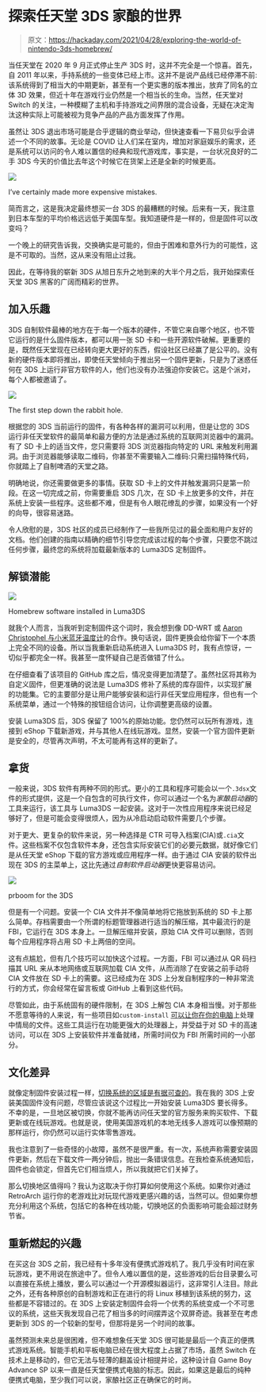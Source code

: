 # 探索任天堂 3DS 家酿的世界

> 原文：<https://hackaday.com/2021/04/28/exploring-the-world-of-nintendo-3ds-homebrew/>

当任天堂在 2020 年 9 月正式停止生产 3DS 时，这并不完全是一个惊喜。首先，自 2011 年以来，手持系统的一些变体已经上市。这并不是说产品线已经停滞不前:该系统得到了相当大的中期更新，甚至有一个更实惠的版本推出，放弃了同名的立体 3D 效果，但近十年在游戏行业仍然是一个相当长的生命。当然，任天堂对 Switch 的关注，一种模糊了主机和手持游戏之间界限的混合设备，无疑在决定淘汰这种实际上可能被视为竞争产品的产品方面发挥了作用。

虽然让 3DS 退出市场可能是合乎逻辑的商业举动，但快速查看一下易贝似乎会讲述一个不同的故事。无论是 COVID 让人们呆在室内，增加对家庭娱乐的需求，还是系统可以访问的令人难以置信的经典和现代游戏库，事实是，一台状况良好的二手 3DS 今天的价值比去年这个时候它在货架上还是全新的时候更高。

[![](img/0ae03b96d32e1bcb2000e75d01f468b4.png)](https://hackaday.com/wp-content/uploads/2021/04/3dshacking_ebay.png)

I’ve certainly made more expensive mistakes.

简而言之，这是我决定最终想买一台 3DS 的最糟糕的时候。后来有一天，我注意到日本车型的平均价格远远低于美国车型。我知道硬件是一样的，但是固件可以改变吗？

一个晚上的研究告诉我，交换确实是可能的，但由于困难和意外行为的可能性，这是不可取的。当然，这从来没有阻止过我。

因此，在等待我的崭新 3DS 从旭日东升之地到来的大半个月之后，我开始探索任天堂 3DS 黑客的广阔而精彩的世界。

## 加入乐趣

3DS 自制软件最棒的地方在于:每一个版本的硬件，不管它来自哪个地区，也不管它运行的是什么固件版本，都可以用一张 SD 卡和一些开源软件破解。更重要的是，既然任天堂现在已经转向更大更好的东西，假设社区已经赢了是公平的。没有新的硬件版本即将推出，即使任天堂倾向于推出另一个固件更新，只是为了迷惑任何在 3DS 上运行非官方软件的人，他们也没有办法强迫你安装它。这是个派对，每个人都被邀请了。

[![](img/de887f579e2c19aaa3a479ff1df3d972.png)](https://hackaday.com/wp-content/uploads/2021/04/3dshacking_qr.png)

The first step down the rabbit hole.

根据您的 3DS 当前运行的固件，有各种各样的漏洞可以利用，但是让您的 3DS 运行非任天堂软件的最简单和最方便的方法是通过系统的互联网浏览器中的漏洞。有了 SD 卡上的适当文件，您只需要将 3DS 浏览器指向特定的 URL 来触发利用漏洞。由于浏览器能够读取二维码，你甚至不需要输入二维码:只需扫描特殊代码，你就踏上了自制啤酒的天堂之路。

明确地说，你还需要做更多的事情。获取 SD 卡上的文件并触发漏洞只是第一阶段。在这一切完成之前，你需要重启 3DS 几次，在 SD 卡上放更多的文件，并在系统上安装一些程序。这些都不难，但是有令人眼花缭乱的步骤，如果没有一个好的向导，很容易迷路。

令人欣慰的是，3DS 社区的成员已经制作了一些我所见过的最全面和用户友好的文档。他们创建的指南以精确的细节引导您完成该过程的每个步骤，只要您不跳过任何步骤，最终您的系统将加载最新版本的 Luma3DS 定制固件。

## 解锁潜能

[![](img/fab9e270e688965d9f0aee6411e73fc6.png)](https://hackaday.com/wp-content/uploads/2021/04/3dshacking_ftpd.png)

Homebrew software installed in Luma3DS

就我个人而言，当我听到定制固件这个词时，我会想到像 DD-WRT 或 [Aaron Christophel 与小米蓝牙温度计](https://hackaday.com/2020/12/08/exploring-custom-firmware-on-xiaomi-thermometers/)的合作。换句话说，固件更换会给你留下一个本质上完全不同的设备。所以当我重新启动系统进入 Luma3DS 时，我有点惊讶，一切似乎都完全一样。我甚至一度怀疑自己是否做错了什么。

在仔细查看了该项目的 GitHub 库之后，情况变得更加清楚了。虽然社区将其称为自定义固件，但更准确的说法是 Luma3DS 修补了系统的库存固件，以实现扩展的功能集。它的主要部分是让用户能够安装和运行非任天堂应用程序，但也有一个系统菜单，通过一个特殊的按钮组合访问，让你调整更高级的设置。

安装 Luma3DS 后，3DS 保留了 100%的原始功能。您仍然可以玩所有游戏，连接到 eShop 下载新游戏，并与其他人在线玩游戏。显然，安装一个官方固件更新是安全的，尽管再次声明，不太可能再有这样的更新了。

## 拿货

一般来说，3DS 软件有两种不同的形式。更小的工具和程序可能会以一个`.3dsx`文件的形式提供，这是一个自包含的可执行文件，你可以通过一个名为*家酿启动器*的工具来运行，该工具与 Luma3DS 一起安装。这对于一次性应用程序来说已经足够好了，但是可能会变得很烦人，因为从冷启动启动软件需要几个步骤。

对于更大、更复杂的软件来说，另一种选择是 CTR 可导入档案(CIA)或`.cia`文件。这些档案不仅包含软件本身，还包含实际安装它们的必要元数据，就好像它们是从任天堂 eShop 下载的官方游戏或应用程序一样。由于通过 CIA 安装的软件出现在 3DS 的主菜单上，这比先通过*自制软件启动器*更快更容易访问。

[![](img/53294dece39e8b58047031961189857e.png)](https://hackaday.com/wp-content/uploads/2021/04/3dshacking_doom.png)

prboom for the 3DS

但是有一个问题。安装一个 CIA 文件并不像简单地将它拖放到系统的 SD 卡上那么简单。存档需要由一个所谓的标题管理器进行适当的解压缩，其中最流行的是 FBI，它运行在 3DS 本身上。一旦解压缩并安装，原始 CIA 文件可以删除，否则每个应用程序将占用 SD 卡上两倍的空间。

这有点尴尬，但有几个技巧可以加快这个过程。一方面，FBI 可以通过从 QR 码扫描其 URL 来从本地网络或互联网加载 CIA 文件，从而消除了在安装之前手动将 CIA 文件放在 SD 卡上的需要。这已经成为在 3DS 上分发自制程序的一种非常流行的方式，你会经常在留言板或 GitHub 上看到这些代码。

尽管如此，由于系统固有的硬件限制，在 3DS 上解包 CIA 本身相当慢。对于那些不愿意等待的人来说，有一些项目如`custom-install` [可以让你在你的电脑](https://github.com/ihaveamac/custom-install)上处理中情局的文件。这些工具运行在功能更强大的处理器上，并受益于对 SD 卡的高速访问，可以在 3DS 上安装软件并准备就绪，所需时间仅为 FBI 所需时间的一小部分。

## 文化差异

就像定制固件安装过程一样，[切换系统的区域是有据可查的](https://3ds.hacks.guide/region-changing.html)。我在我的 3DS 上安装美国固件没有问题，尽管应该说这个过程比一开始安装 Luma3DS 要长得多。不幸的是，一旦地区被切换，你就不能再访问任天堂的官方服务来购买软件、下载更新或在线玩游戏。也就是说，使用美国游戏机的本地无线多人游戏可以像预期的那样运行，你仍然可以运行实体零售游戏。

我也注意到了一些奇怪的小故障，虽然不是很严重。有一次，系统声称需要安装固件更新，然后在下载文件一两分钟后，抛出一条错误信息。在我检查系统通知后，固件也会锁定，但首先它们相当烦人，所以我就把它们关掉了。

那么切换地区值得吗？我认为这取决于你打算如何使用这个系统。如果你对通过 RetroArch 运行你的老游戏比对玩现代游戏更感兴趣的话，当然可以。但如果你想充分利用这个系统，包括它的各种在线功能，切换地区的负面影响可能会超过财务节省。

## 重新燃起的兴趣

在买这台 3DS 之前，我已经有十多年没有便携式游戏机了。我几乎没有时间在家玩游戏，更不用说在旅途中了。但令人难以置信的是，这些游戏的后台目录要么可以直接在系统上播放，要么可以通过一个开源模拟器运行，这非常引人注目。除此之外，还有各种原创的自制游戏和正在进行的将 Linux 移植到该系统的努力，这些都是不容错过的。在 3DS 上安装定制固件会将一个优秀的系统变成一个不可思议的系统，这些天我发现自己花了相当多的时间摆弄这个双屏奇迹。我甚至在考虑更新到 3DS 的一个较新的型号，但那将是另一个时间的故事。

虽然预测未来总是很困难，但不难想象任天堂 3DS 很可能是最后一个真正的便携式游戏系统。智能手机和平板电脑已经在很大程度上占据了市场，虽然 Switch 在技术上是移动的，但它无法与轻薄的翻盖设计相提并论，这种设计自 Game Boy Advance SP 以来一直是任天堂便携式电脑的标志。因此，如果这是最后的纯种便携式电脑，至少我们可以说，家酿社区正在确保它的时尚。